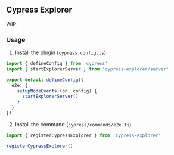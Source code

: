 ## Cypress Explorer

WIP.

### Usage

1. Install the plugin (`cypress.config.ts`)

```ts
import { defineConfig } from 'cypress'
import { startExplorerServer } from 'cypress-explorer/server'

export default defineConfig({
  e2e: {
    setupNodeEvents (on, config) {
      startExplorerServer()
    }
  }
})
```

2. Install the command (`cypress/commands/e2e.ts`)

```ts
import { registerCypressExplorer } from 'cypress-explorer'

registerCypressExplorer()
```
